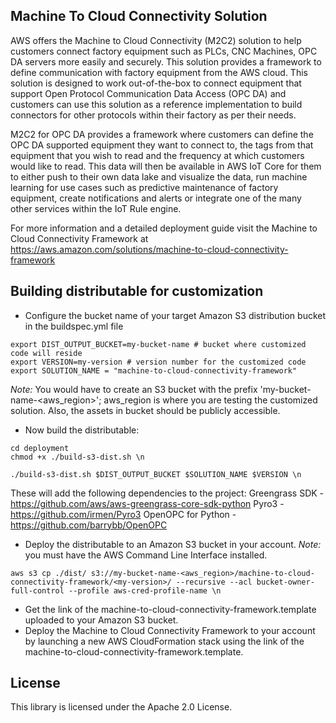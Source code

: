 ## Machine To Cloud Connectivity Solution

AWS offers the Machine to Cloud Connectivity (M2C2) solution to help customers
connect factory equipment such as PLCs, CNC Machines, OPC DA servers more easily and
securely. This solution provides a framework to define communication with factory
equipment from the AWS cloud. This solution is designed to work out-of-the-box to
connect equipment that support Open Protocol Communication Data Access (OPC DA)
and customers can use this solution as a reference implementation to build connectors
for other protocols within their factory as per their needs.

M2C2 for OPC DA provides a framework where customers can define the OPC DA
supported equipment they want to connect to, the tags from that equipment that you wish
to read and the frequency at which customers would like to read. This data will then be
available in AWS IoT Core for them to either push to their own data lake and visualize the
data, run machine learning for use cases such as predictive maintenance of factory
equipment, create notifications and alerts or integrate one of the many other services
within the IoT Rule engine.


For more information and a detailed deployment guide visit the Machine to Cloud Connectivity Framework at https://aws.amazon.com/solutions/machine-to-cloud-connectivity-framework


## Building distributable for customization
* Configure the bucket name of your target Amazon S3 distribution bucket in the buildspec.yml file
```
export DIST_OUTPUT_BUCKET=my-bucket-name # bucket where customized code will reside 
export VERSION=my-version # version number for the customized code 
export SOLUTION_NAME = "machine-to-cloud-connectivity-framework"
```
_Note:_ You would have to create an S3 bucket with the prefix 'my-bucket-name-<aws_region>'; aws_region is where you are testing the customized solution. Also, the assets in bucket should be publicly accessible.

* Now build the distributable: 
``` 
cd deployment
chmod +x ./build-s3-dist.sh \n

./build-s3-dist.sh $DIST_OUTPUT_BUCKET $SOLUTION_NAME $VERSION \n 
``` 
These will add the following dependencies to the project:
Greengrass SDK - https://github.com/aws/aws-greengrass-core-sdk-python
Pyro3 - https://github.com/irmen/Pyro3
OpenOPC for Python -  https://github.com/barrybb/OpenOPC


* Deploy the distributable to an Amazon S3 bucket in your account. _Note:_ you must have the AWS Command Line Interface installed. 
``` 
aws s3 cp ./dist/ s3://my-bucket-name-<aws_region>/machine-to-cloud-connectivity-framework/<my-version>/ --recursive --acl bucket-owner-full-control --profile aws-cred-profile-name \n 
``` 
 
* Get the link of the machine-to-cloud-connectivity-framework.template uploaded to your Amazon S3 bucket. 
* Deploy the Machine to Cloud Connectivity Framework to your account by launching a new AWS CloudFormation stack using the link of the machine-to-cloud-connectivity-framework.template.

## License

This library is licensed under the Apache 2.0 License. 